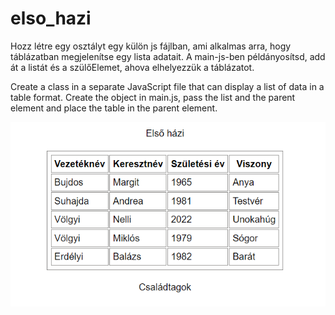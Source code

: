 # elso_hazi

Hozz létre egy osztályt egy külön js fájlban, ami alkalmas arra, hogy táblázatban megjelenítse egy lista adatait. A main-js-ben példányosítsd, add át a listát és a szülőElemet, ahova elhelyezzük a táblázatot.

Create a class in a separate JavaScript file that can display a list of data in a table format. Create the object in main.js, pass the list and the parent element and place the table in the parent element.



![elso_hazi. minta](elso_hazi.png "Készíts osztályt, hogy a mintának megfelelően jelenjenek meg az adatok!")


